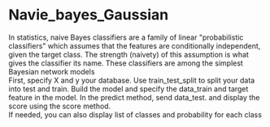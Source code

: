 # Navie_bayes_Gaussian
In statistics, naive Bayes classifiers are a family of linear "probabilistic classifiers" which assumes that the features are conditionally independent, given the target class. The strength (naivety) of this assumption is what gives the classifier its name. These classifiers are among the simplest Bayesian network models<br>
First, specify X and y your database. Use train_test_split to split your data into test and train. Build the model and specify the data_train and target feature in the model. In the predict method, send data_test. and display the score using the score method.<br>
If needed, you can also display list of classes and probability for each class
